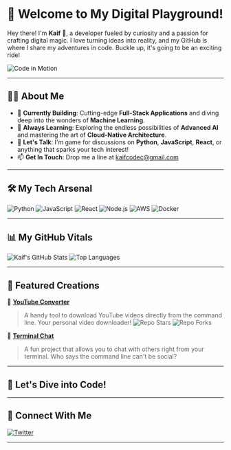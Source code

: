 #   🌟 Welcome to My Digital Playground!

Hey there! I'm **Kaif** 👋, a developer fueled by curiosity and a passion for crafting digital magic. I love turning ideas into reality, and my GitHub is where I share my adventures in code. Buckle up, it's going to be an exciting ride!

![Code in Motion](https://media.tenor.com/GfSX-u7VGM4AAAAd/coding.gif)


---

##   🧑‍💻 About Me

-   🔭 **Currently Building**: Cutting-edge **Full-Stack Applications** and diving deep into the wonders of **Machine Learning**.
-   🌱 **Always Learning**: Exploring the endless possibilities of **Advanced AI** and mastering the art of **Cloud-Native Architecture**.
-   💬 **Let's Talk**: I'm game for discussions on **Python**, **JavaScript**, **React**, or anything that sparks your tech interest!
-   📫 **Get In Touch**: Drop me a line at [kaifcodec@gmail.com](mailto:kaifcodec@gmail.com)


---

##   🛠️ My Tech Arsenal

![Python](https://img.shields.io/badge/-Python-3776AB?style=for-the-badge&logo=python&logoColor=white)
![JavaScript](https://img.shields.io/badge/-JavaScript-F7DF1E?style=for-the-badge&logo=javascript&logoColor=black)
![React](https://img.shields.io/badge/-React-61DAFB?style=for-the-badge&logo=react&logoColor=black)
![Node.js](https://img.shields.io/badge/-Node.js-339933?style=for-the-badge&logo=node.js&logoColor=white)
![AWS](https://img.shields.io/badge/-AWS-232F3E?style=for-the-badge&logo=amazon-aws&logoColor=white)
![Docker](https://img.shields.io/badge/-Docker-2496ED?style=for-the-badge&logo=docker&logoColor=white)

---

##   📊 My GitHub Vitals

![Kaif's GitHub Stats](https://github-readme-stats.vercel.app/api?username=kaifcodec&show_icons=true&theme=radical)
![Top Languages](https://github-readme-stats.vercel.app/api/top-langs/?username=kaifcodec&layout=compact&theme=radical)

---

##   🌟 Featured Creations


🎯 **[YouTube Converter](https://github.com/kaifcodec/ytconverter.git)**

>   A handy tool to download YouTube videos directly from the command line. Your personal video downloader!
>   ![Repo Stars](https://img.shields.io/github/stars/kaifcodec/ytconverter?style=social)
>   ![Repo Forks](https://img.shields.io/github/forks/kaifcodec/ytconverter?style=social)

🎯 **[Terminal Chat](https://github.com/kaifcodec/Term-chat.git)**

>   A fun project that allows you to chat with others right from your terminal. Who says the command line can't be social?

---

##   🚀 Let's Dive into Code!



---

##   🤝 Connect With Me


[![Twitter](https://img.shields.io/badge/Twitter-Follow-blue?style=for-the-badge&logo=twitter)](https://twitter.com/kaifcodec)


---


